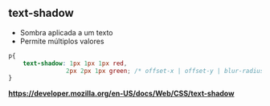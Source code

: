 ## text-shadow

* Sombra aplicada a um texto
* Permite múltiplos valores

```css
p{
    text-shadow: 1px 1px 1px red,
                2px 2px 1px green; /* offset-x | offset-y | blur-radius | color */
}
```

**https://developer.mozilla.org/en-US/docs/Web/CSS/text-shadow**